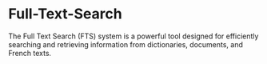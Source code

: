 # Full-Text-Search
The Full Text Search (FTS) system is a powerful tool designed for efficiently searching and retrieving information from dictionaries, documents, and French texts. 
